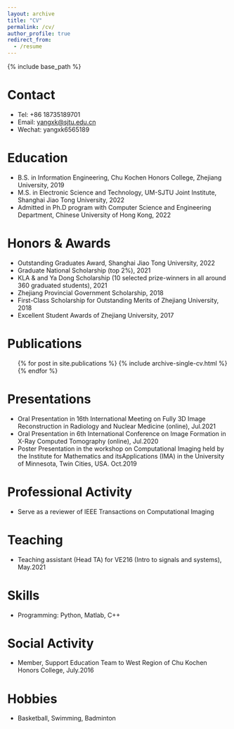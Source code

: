 ```yaml
---
layout: archive
title: "CV"
permalink: /cv/
author_profile: true
redirect_from:
  - /resume
---
```


{% include base_path %}

Contact
======
* Tel: +86 18735189701
* Email: yangxk@sjtu.edu.cn
* Wechat: yangxk6565189

Education
======
* B.S. in Information Engineering, Chu Kochen Honors College, Zhejiang University, 2019
* M.S. in Electronic Science and Technology, UM-SJTU Joint Institute, Shanghai Jiao Tong University, 2022
* Admitted in Ph.D program with Computer Science and Engineering Department, Chinese University of Hong Kong, 2022

Honors & Awards
======
* Outstanding Graduates Award, Shanghai Jiao Tong University, 2022
* Graduate National Scholarship (top 2%), 2021
* KLA & and Ya Dong Scholarship (10 selected prize-winners in all around 360 graduated students), 2021
* Zhejiang Provincial Government Scholarship, 2018
* First-Class Scholarship for Outstanding Merits of Zhejiang University, 2018
* Excellent Student Awards of Zhejiang University, 2017


Publications
======
  <ul>{% for post in site.publications %}
    {% include archive-single-cv.html %}
  {% endfor %}</ul>
  
Presentations
======
* Oral Presentation in 16th International Meeting on Fully 3D Image Reconstruction in Radiology and Nuclear Medicine
(online), Jul.2021
* Oral Presentation in 6th International Conference on Image Formation in X-Ray Computed Tomography (online), Jul.2020
* Poster Presentation in the workshop on Computational Imaging held by the Institute for Mathematics and itsApplications
(IMA) in the University of Minnesota, Twin Cities, USA. Oct.2019

Professional Activity
======
* Serve as a reviewer of IEEE Transactions on Computational Imaging
  
 
Teaching
======
* Teaching assistant (Head TA) for VE216 (Intro to signals and systems), May.2021 
  
 Skills
======
* Programming: Python, Matlab, C++

Social Activity
======
* Member, Support Education Team to West Region of Chu Kochen Honors College, July.2016 

Hobbies
======
* Basketball, Swimming, Badminton
  

